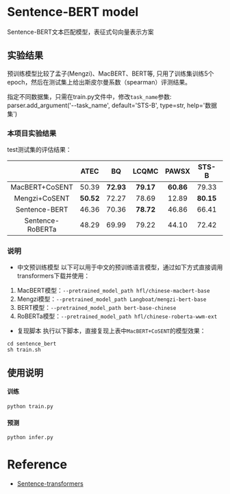 # Sentence-BERT model

Sentence-BERT文本匹配模型，表征式句向量表示方案

## 实验结果
预训练模型比较了孟子(Mengzi)、MacBERT、BERT等, 只用了训练集训练5个epoch，然后在测试集上给出斯皮尔曼系数（spearman）评测结果。

指定不同数据集，只需在train.py文件中，修改`task_name`参数:  
parser.add_argument('--task_name', default='STS-B', type=str, help='数据集')  

### 本项目实验结果
test测试集的评估结果：

| | ATEC | BQ | LCQMC | PAWSX | STS-B | Avg |
| :-: | :-: | :-: | :-: | :-: | :-: | :-: |
| MacBERT+CoSENT | 50.39 | **72.93** | **79.17** | **60.86** | 79.33 | **68.54**  |
| Mengzi+CoSENT | **50.52** | 72.27 | 78.69 | 12.89 | **80.15** | 58.90 |
| Sentence-BERT | 46.36 | 70.36 | **78.72** | 46.86 | 66.41 | 61.74 |
| Sentence-RoBERTa | 48.29 | 69.99 | 79.22 | 44.10 | 72.42 | 62.80 |

### 说明
- 中文预训练模型
以下可以用于中文的预训练语言模型，通过如下方式直接调用transformers下载并使用：
1. MacBERT模型：`--pretrained_model_path hfl/chinese-macbert-base`
2. Mengzi模型：`--pretrained_model_path Langboat/mengzi-bert-base`
3. BERT模型：`--pretrained_model_path bert-base-chinese`
4. RoBERTa模型：`--pretrained_model_path hfl/chinese-roberta-wwm-ext`

- 复现脚本
执行以下脚本，直接复现上表中`MacBERT+CoSENT`的模型效果：
```shell
cd sentence_bert
sh train.sh 
```
## 使用说明
#### 训练
```shell
python train.py
```
#### 预测
```shell
python infer.py
```

# Reference
- [Sentence-transformers](https://www.sbert.net/examples/applications/computing-embeddings/README.html)